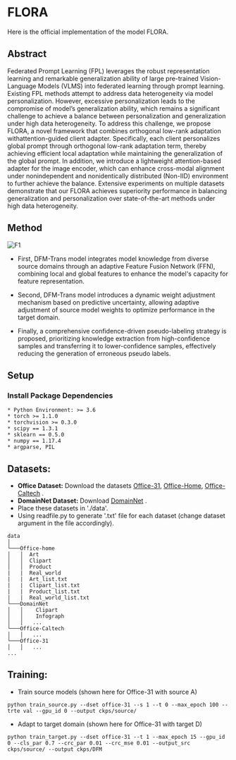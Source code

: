 # FLORA
Here is the official implementation of the model FLORA.

## Abstract
Federated Prompt Learning (FPL) leverages the robust representation learning and remarkable generalization ability of large pre-trained Vision-Language Models (VLMS) into federated learning through prompt learning. Existing FPL methods attempt to address data heterogeneity via model personalization. However, excessive personalization leads to the compromise of model’s generalization ability, which remains a significant challenge to achieve a balance between personalization and generalization under high data heterogeneity. To address this challenge, we propose FLORA, a novel framework that combines orthogonal low-rank adaptation withattention-guided client adapter. Specifically, each client personalizes global prompt through orthogonal low-rank adaptation term, thereby achieving efficient local adaptation while maintaining the generalization of the global prompt. In addition, we introduce a lightweight attention-based adapter for the image encoder, which can enhance cross-modal alignment under nonindependent and nonidentically distributed (Non-IID) environment to further achieve the balance. Extensive experiments on multiple datasets demonstrate that our FLORA achieves superiority performance in balancing generalization and personalization over state-of-the-art methods under high data heterogeneity.

## Method
![F1](https://github.com/chengnan1430/DFM-trans/blob/main/image/F2.png)

* First, DFM-Trans model integrates model knowledge from diverse source domains through an adaptive Feature Fusion Network (FFN), combining local and global features to enhance the model's capacity for feature representation.

* Second, DFM-Trans model introduces a dynamic weight adjustment mechanism based on predictive uncertainty, allowing adaptive adjustment of source model weights to optimize performance in the target domain.

* Finally, a comprehensive confidence-driven pseudo-labeling strategy is proposed, prioritizing knowledge extraction from high-confidence samples and transferring it to lower-confidence samples, effectively reducing the generation of erroneous pseudo labels.

## Setup
### Install Package Dependencies

```
* Python Environment: >= 3.6
* torch >= 1.1.0
* torchvision >= 0.3.0
* scipy == 1.3.1
* sklearn == 0.5.0
* numpy == 1.17.4
* argparse, PIL
```

## Datasets:
* **Office Dataset:** Download the datasets [Office-31](https://drive.google.com/file/d/0B4IapRTv9pJ1WGZVd1VDMmhwdlE/view?resourcekey=0-gNMHVtZfRAyO_t2_WrOunA), [Office-Home](https://drive.google.com/file/d/0B81rNlvomiwed0V1YUxQdC1uOTg/view?resourcekey=0-2SNWq0CDAuWOBRRBL7ZZsw), [Office-Caltech](http://www.vision.caltech.edu/Image_Datasets/Caltech256/256_ObjectCategories.tar) .
* **DomainNet Dataset:** Download [DomainNet](http://ai.bu.edu/DomainNet/) .
* Place these datasets in './data'.
* Using readfile.py to generate '.txt' file for each dataset (change dataset argument in the file accordingly).
  
```
data
│       
└───Office-home
│   │  Art
│   │  Clipart
│   │  Product
|   |  Real_world
|   |  Art_list.txt 
|   |  Clipart_list.txt
|   |  Product_list.txt 
|   |  Real_world_list.txt
└───DomainNet
│   │    Clipart
│   │    Infograph
│   │   ...
└───Office-Caltech
│   │   ...
└───Office-31
│   │   ...
...
```

## Training:

* Train source models (shown here for Office-31 with source A)

```shell
python train_source.py --dset office-31 --s 1 --t 0 --max_epoch 100 --trte val --gpu_id 0 --output ckps/source/
```

* Adapt to target domain (shown here for Office-31 with target D)
```shell
python train_target.py --dset office-31 --t 1 --max_epoch 15 --gpu_id 0 --cls_par 0.7 --crc_par 0.01 --crc_mse 0.01 --output_src ckps/source/ --output ckps/DFM
```
